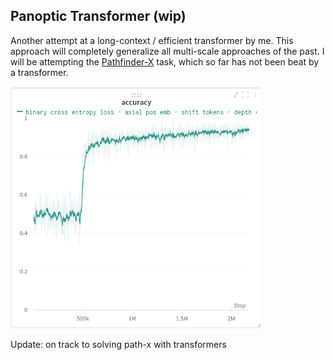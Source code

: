 ## Panoptic Transformer (wip)

Another attempt at a long-context / efficient transformer by me. This approach will completely generalize all multi-scale approaches of the past. I will be attempting the <a href="https://github.com/google-research/long-range-arena">Pathfinder-X</a> task, which so far has not been beat by a transformer.

<img src="./images/pathx.png" width="400px">

Update: on track to solving path-x with transformers
